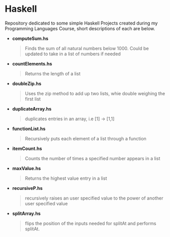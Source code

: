 # Haskell
Repository dedicated to some simple Haskell Projects created during my Programming Languages Course, short descriptions of each are below. 

* **computeSum.hs**
  >Finds the sum of all natural numbers below 1000. Could be updated to take in a list of numbers if needed
 
 
* **countElements.hs**
  >Returns the length of a list
  
* **doubleZip.hs**
  >Uses the zip method to add up two lists, whie double weighing the first list
  
* **duplicateArray.hs**
  >duplicates entries in an array, i.e [1] -> [1,1]
 
* **functionList.hs**
  >Recursively puts each element of a list through a function
 
* **itemCount.hs**
  >Counts the number of times a specified number appears in a list
  
* **maxValue.hs**
  > Returns the highest value entry in a list
  
* **recursiveP.hs**
  > recursively raises an user specified value to the power of another user specified value
  
* **splitArray.hs**
  > flips the position of the inputs needed for splitAt and performs splitAt.
  
  
